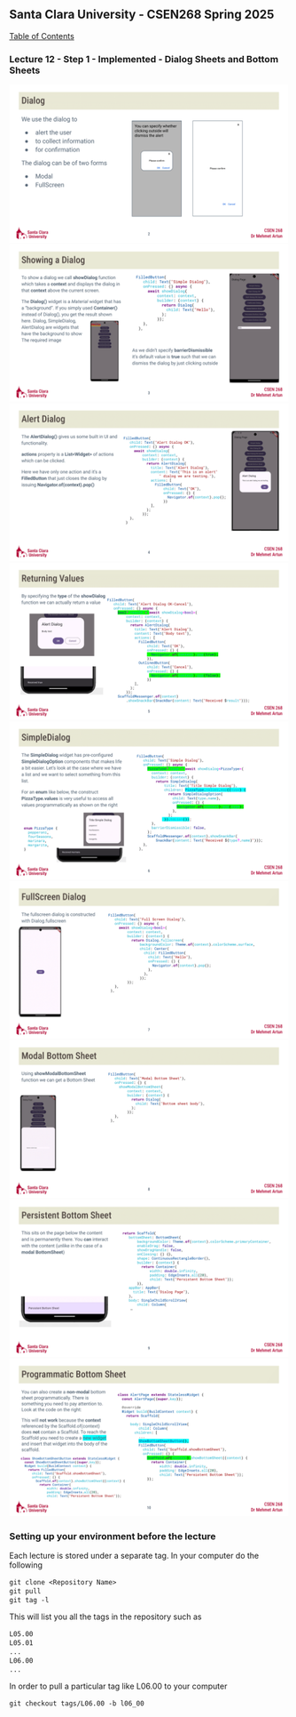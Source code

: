 ## Santa Clara University - CSEN268 Spring 2025

[Table of Contents](/toc.md)

### Lecture 12 - Step 1 - Implemented - Dialog Sheets and Bottom Sheets

![Slide 1](/assets/images/Mod02.png)
![Slide 2](/assets/images/Mod03.png)
![Slide 3](/assets/images/Mod04.png)
![Slide 4](/assets/images/Mod05.png)
![Slide 5](/assets/images/Mod06.png)
![Slide 6](/assets/images/Mod07.png)
![Slide 7](/assets/images/Mod08.png)
![Slide 8](/assets/images/Mod09.png)
![Slide 9](/assets/images/Mod10.png)

### Setting up your environment before the lecture

Each lecture is stored under a separate tag. In your computer do the following

    git clone <Repository Name>
    git pull
    git tag -l

This will list you all the tags in the repository such as

    L05.00
    L05.01
    ...
    L06.00
    ...

In order to pull a particular tag like L06.00 to your computer

    git checkout tags/L06.00 -b l06_00


